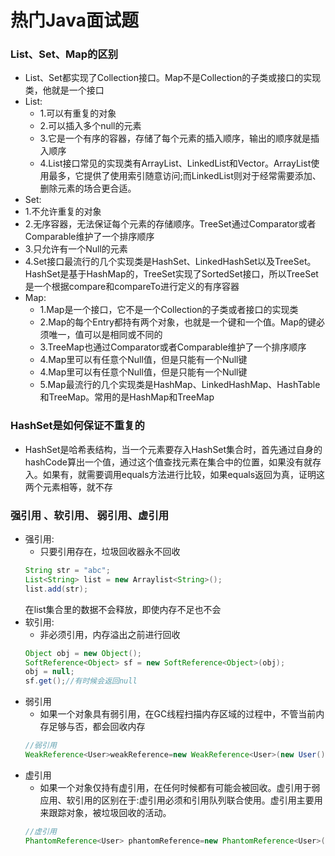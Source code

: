 # 热门Java面试题

### List、Set、Map的区别
+ List、Set都实现了Collection接口。Map不是Collection的子类或接口的实现类，他就是一个接口
+ List:
  + 1.可以有重复的对象
  + 2.可以插入多个null的元素
  + 3.它是一个有序的容器，存储了每个元素的插入顺序，输出的顺序就是插入顺序
  + 4.List接口常见的实现类有ArrayList、LinkedList和Vector。ArrayList使用最多，它提供了使用索引随意访问;而LinkedList则对于经常需要添加、删除元素的场合更合适。  
+ Set:
 + 1.不允许重复的对象
 + 2.无序容器，无法保证每个元素的存储顺序。TreeSet通过Comparator或者Comparable维护了一个排序顺序
 + 3.只允许有一个Null的元素
 + 4.Set接口最流行的几个实现类是HashSet、LinkedHashSet以及TreeSet。HashSet是基于HashMap的，TreeSet实现了SortedSet接口，所以TreeSet是一个根据compare和compareTo进行定义的有序容器
+ Map:
  + 1.Map是一个接口，它不是一个Collection的子类或者接口的实现类
  + 2.Map的每个Entry都持有两个对象，也就是一个键和一个值。Map的键必须唯一，值可以是相同或不同的
  + 3.TreeMap也通过Comparator或者Comparable维护了一个排序顺序
  + 4.Map里可以有任意个Null值，但是只能有一个Null键
  + 4.Map里可以有任意个Null值，但是只能有一个Null键
  + 5.Map最流行的几个实现类是HashMap、LinkedHashMap、HashTable和TreeMap。常用的是HashMap和TreeMap

### HashSet是如何保证不重复的
+ HashSet是哈希表结构，当一个元素要存入HashSet集合时，首先通过自身的hashCode算出一个值，通过这个值查找元素在集合中的位置，如果没有就存入。如果有，就需要调用equals方法进行比较，如果equals返回为真，证明这两个元素相等，就不存

### 强引用 、软引用、 弱引用、虚引用
+ 强引用:
  + 只要引用存在，垃圾回收器永不回收
  ```java
  String str = "abc";
  List<String> list = new Arraylist<String>();
  list.add(str);
  ```
  在list集合里的数据不会释放，即使内存不足也不会
+ 软引用:
  + 非必须引用，内存溢出之前进行回收
  ```java
  Object obj = new Object();
  SoftReference<Object> sf = new SoftReference<Object>(obj);
  obj = null;
  sf.get();//有时候会返回null
  ```
+ 弱引用  
  + 如果一个对象具有弱引用，在GC线程扫描内存区域的过程中，不管当前内存足够与否，都会回收内存
  ```java
  //弱引用  
  WeakReference<User>weakReference=new WeakReference<User>(new User());  
  ```
+ 虚引用
  + 如果一个对象仅持有虚引用，在任何时候都有可能会被回收。虚引用于弱应用、软引用的区别在于:虚引用必须和引用队列联合使用。虚引用主要用来跟踪对象，被垃圾回收的活动。
  ```java
  //虚引用  
  PhantomReference<User> phantomReference=new PhantomReference<User>(new User(),new ReferenceQueue<User>());  
  ```
